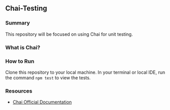 ## Chai-Testing

### Summary
This repository will be focused on using Chai for unit testing.

### What is Chai?

### How to Run
Clone this repository to your local machine. In your terminal or local IDE, run the command `npm test` to view the tests.

### Resources
* [Chai Official Documentation](https://www.chaijs.com/)